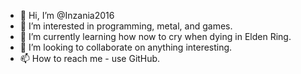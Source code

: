 - 👋 Hi, I’m @Inzania2016
- 👀 I’m interested in programming, metal, and games.
- 🌱 I’m currently learning how now to cry when dying in Elden Ring.
- 💞️ I’m looking to collaborate on anything interesting.
- 📫 How to reach me - use GitHub.

<!---
Inzania2016/Inzania2016 is a ✨ special ✨ repository because its `README.md` (this file) appears on your GitHub profile.
You can click the Preview link to take a look at your changes.
--->
